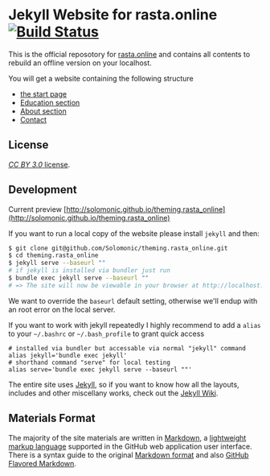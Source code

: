 # Jekyll Website for rasta.online [![Build Status](https://travis-ci.org/Solomonic/theming.rasta_online.svg?branch=master)](https://travis-ci.org/Solomonic/theming.rasta_online)

This is the official reposotory for [rasta.online](http://rasta.online) and contains all contents to rebuild an offline version on your localhost.

You will get a website containing the following structure

- [the start page](http://rasta.online/index.html 'Visit Rasta.Online startpage ...')
- [Education section](http://rasta.online/ 'Browse all educational articles ...')
- [About section](http://rasta.online/about/ 'Find out more about the project ...')
- [Contact](http://rasta.online 'Get in contact with the community ...')

## License

[_CC BY 3.0_ license](http://creativecommons.org/licenses/by/3.0/).

## Development

Current preview [http://solomonic.github.io/theming.rasta_online](http://solomonic.github.io/theming.rasta_online)

If you want to run a local copy of the website please install `jekyll` and then:

```sh
$ git clone git@github.com/Solomonic/theming.rasta_online.git
$ cd theming.rasta_online
$ jekyll serve --baseurl ""
# if jekyll is installed via bundler just run
$ bundle exec jekyll serve --baseurl ""
# => The site will now be viewable in your browser at http://localhost:4000
```

We want to override the `baseurl` default setting, otherwise we'll endup with an root error on the local server.

If you want to work with jekyll repeatedly I highly recommend to add a `alias` to your `~/.bashrc` or `~/.bash_profile` to grant quick access

```
# installed via bundler but accessable via normal "jekyll" command
alias jekyll='bundle exec jekyll'
# shorthand command "serve" for local testing 
alias serve='bundle exec jekyll serve --baseurl ""'
```

The entire site uses [Jekyll](http://jekyllrb.com), so if you want to know how all the layouts, includes and other miscellany works, check out the [Jekyll Wiki](https://github.com/mojombo/jekyll/wiki).

## Materials Format

The majority of the site materials are written in [Markdown](http://whatismarkdown.com), a [lightweight markup language](http://en.wikipedia.org/wiki/Lightweight_markup_language) supported in the GitHub web application user interface. There is a syntax guide to the original [Markdown format](http://daringfireball.net/projects/markdown/syntax) and also [GitHub Flavored Markdown](http://github.github.com/github-flavored-markdown/).
